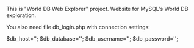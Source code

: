 This is "World DB Web Explorer" project. 
Website for MySQL's World DB exploration.  

You also need file db_login.php with connection settings:

$db_host='';
$db_database='';
$db_username='';
$db_password='';
